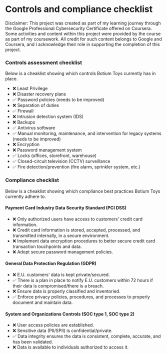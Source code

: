 # Controls and compliance checklist

Disclaimer: This project was created as part of my learning journey through the Google Professional Cybersecurity Certificate offered on Coursera. Some activities and content within this project were provided by the course as part of my coursework. All credit for such content belongs to Google and Coursera, and I acknowledge their role in supporting the completion of this project.

### Controls assessment checklist
Below is a cheaklist showing which controls Botium Toys currently has in place.
- ❌ Least Privilege
- ❌ Disaster recovery plans
- ✅ Password policies (needs to be improved)
- ❌ Separation of duties
- ✅ Firewall
- ❌ Intrusion detection system (IDS) 
- ❌ Backups
- ✅ Antivirus software
- ✅ Manual monitoring, maintenance, and intervention for legacy systems (needs to be improved)
- ❌ Encryption
- ❌ Password management system
- ✅ Locks (offices, storefront, warehouse)
- ✅ Closed-circuit television (CCTV) surveillance
- ✅ Fire detection/prevention (fire alarm, sprinkler system, etc.)

### Compliance checklist
Below is a cheaklist showing which compliance best practices Botium Toys currently adhere to.
#### Payment Card Industry Data Security Standard (PCI DSS)
- ❌ Only authorized users have access to customers’ credit card information.
- ❌ Credit card information is stored, accepted, processed, and transmitted internally, in a secure environment.
- ❌ Implement data encryption procedures to better secure credit card transaction touchpoints and data.
- ❌ Adopt secure password management policies.
#### General Data Protection Regulation (GDPR)
- ❌ E.U. customers’ data is kept private/secured.
- ✅ There is a plan in place to notify E.U. customers within 72 hours if their data is compromised/there is a breach.
- ❌ Ensure data is properly classified and inventoried. 
- ✅ Enforce privacy policies, procedures, and processes to properly document and maintain data.
#### System and Organizations Controls (SOC type 1, SOC type 2)
- ❌ User access policies are established.
- ❌ Sensitive data (PII/SPII) is confidential/private.
- ✅ Data integrity ensures the data is consistent, complete, accurate, and has been validated.
- ❌ Data is available to individuals authorized to access it.
